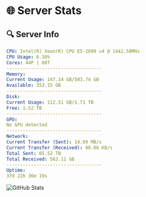 # 🌐 Server Stats
## 🔍 Server Info
```yaml
CPU: Intel(R) Xeon(R) CPU E5-2699 v4 @ 1442.58MHz
CPU Usage: 6.30%
Cores: 44P | 88T
-----------------------------------
Memory:
Current Usage: 147.14 GB/503.74 GB
Available: 353.15 GB
-----------------------------------
Disk:
Current Usage: 112.51 GB/1.71 TB
Free: 1.52 TB
-----------------------------------
GPU:
No GPU detected
-----------------------------------
Network:
Current Transfer (Sent): 14.69 MB/s
Current Transfer (Received): 98.86 KB/s
Total Sent: 65.52 TB
Total Received: 562.11 GB
-----------------------------------
Uptime:
37d 22h 36m 19s
```
![GitHub Stats](https://img.shields.io/badge/Updated-2025-04-14_19:59:08-blue)